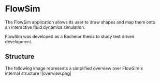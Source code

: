 # FlowSim

The FlowSim application allows its user to draw shapes and map them onto an interactive fluid dynamics simulation.

FlowSim was developed as a Bachelor thesis to study test driven development.



## Structure

The following image represents a simplified overview over FlowSim's internal structure
![overview.png]












